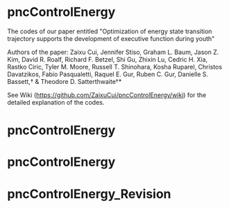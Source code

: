 # pncControlEnergy

The codes of our paper entitled "Optimization of energy state transition trajectory supports the development of executive function during youth"

Authors of the paper:
Zaixu Cui, Jennifer Stiso, Graham L. Baum, Jason Z. Kim, David R. Roalf, Richard F. Betzel, Shi Gu, Zhixin Lu, Cedric H. Xia, Rastko Ciric, Tyler M. Moore, Russell T. Shinohara, Kosha Ruparel, Christos Davatzikos, Fabio Pasqualetti, Raquel E. Gur, Ruben C. Gur, Danielle S. Bassett,† & Theodore D. Satterthwaite†*

See Wiki (https://github.com/ZaixuCui/pncControlEnergy/wiki) for the detailed explanation of the codes. 
# pncControlEnergy
# pncControlEnergy
# pncControlEnergy_Revision
